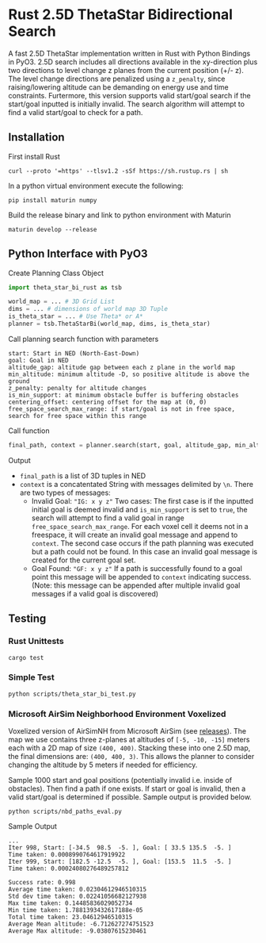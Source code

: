 # Rust 2.5D ThetaStar Bidirectional Search

A fast 2.5D ThetaStar implementation written in Rust with Python Bindings in PyO3. 2.5D search includes all directions available in the xy-direction plus two directions to level change z planes from the current position (+/- z). The level change directions are penalized using a `z_penalty`, since raising/lowering altitude can be demanding on energy use and time constraints. Furtermore, this version supports valid start/goal search if the start/goal inputted is initially invalid. The search algorithm will attempt to find a valid start/goal to check for a path. 

## Installation
First install Rust
```
curl --proto '=https' --tlsv1.2 -sSf https://sh.rustup.rs | sh
```

In a python virtual environment execute the following:

```
pip install maturin numpy
```

Build the release binary and link to python environment with Maturin

```
maturin develop --release
```

## Python Interface with PyO3

Create Planning Class Object

```python
import theta_star_bi_rust as tsb

world_map = ... # 3D Grid List
dims = ... # dimensions of world map 3D Tuple
is_theta_star = ... # Use Theta* or A*
planner = tsb.ThetaStarBi(world_map, dims, is_theta_star)
```

Call planning search function with parameters
``` 
start: Start in NED (North-East-Down)
goal: Goal in NED
altitude_gap: altitude gap between each z plane in the world map
min_altitude: minimum altitude -D, so positive altitude is above the ground
z_penalty: penalty for altitude changes
is_min_support: at minimum obstacle buffer is buffering obstacles
centering_offset: centering offset for the map at (0, 0)
free_space_search_max_range: if start/goal is not in free space, search for free space within this range
```

Call function

```python
final_path, context = planner.search(start, goal, altitude_gap, min_altitude, z_penalty, is_min_support, centering_offset, free_space_search_max_range)
```

Output
- `final_path` is a list of 3D tuples in NED
- `context` is a concatentated String with messages delimited by `\n`. There are two types of messages:
    - Invalid Goal: `"IG: x y z"` Two cases: The first case is if the inputted initial goal is deemed invalid and `is_min_support` is set to `true`, the search will attempt to find a valid goal in range `free_space_search_max_range`. For each voxel cell it deems not in a freespace, it will create an invalid goal message and append to `context`. The second case occurs if the path planning was executed but a path could not be found. In this case an invalid goal message is created for the current goal set.
    - Goal Found: `"GF: x y z"` If a path is successfully found to a goal point this message will be appended to `context` indicating success. (Note: this message can be appended after multiple invalid goal messages if a valid goal is discovered)

## Testing

### Rust Unittests
```shell
cargo test
```

### Simple Test

```shell
python scripts/theta_star_bi_test.py
```

### Microsoft AirSim Neighborhood Environment Voxelized
Voxelized version of AirSimNH from Microsoft AirSim (see [releases](https://github.com/microsoft/AirSim/releases)). The map we use contains three z-planes at altitudes of `[-5, -10, -15]` meters each with a 2D map of size `(400, 400)`. Stacking these into one 2.5D map, the final dimensions are: `(400, 400, 3)`. This allows the planner to consider changing the altitude by 5 meters if needed for efficiency. 

Sample 1000 start and goal positions (potentially invalid i.e. inside of obstacles). Then find a path if one exists. If start or goal is invalid, then a valid start/goal is determined if possible. Sample output is provided below.

```shell
python scripts/nbd_paths_eval.py
```

Sample Output
```
...
Iter 998, Start: [-34.5  98.5  -5. ], Goal: [ 33.5 135.5  -5. ]
Time taken: 0.0008990764617919922
Iter 999, Start: [182.5 -12.5  -5. ], Goal: [153.5  11.5  -5. ]
Time taken: 0.00024080276489257812

Success rate: 0.998
Average time taken: 0.02304612946510315
Std dev time taken: 0.02241056682127938
Max time taken: 0.14485836029052734
Min time taken: 1.7881393432617188e-05
Total time taken: 23.04612946510315
Average Mean altitude: -6.712627274751523
Average Max altitude: -9.03807615230461
```


